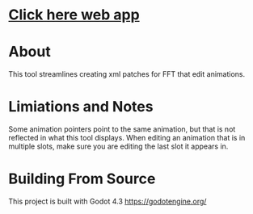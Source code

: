 # [Click here web app]()

# About
This tool streamlines creating xml patches for FFT that edit animations.

# Limiations and Notes
Some animation pointers point to the same animation, but that is not reflected in what this tool displays. When editing an animation that is in multiple slots, make sure you are editing the last slot it appears in.

# Building From Source
This project is built with Godot 4.3
https://godotengine.org/
